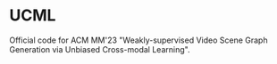 # UCML
Official code for ACM MM'23 "Weakly-supervised Video Scene Graph Generation via Unbiased Cross-modal Learning".
